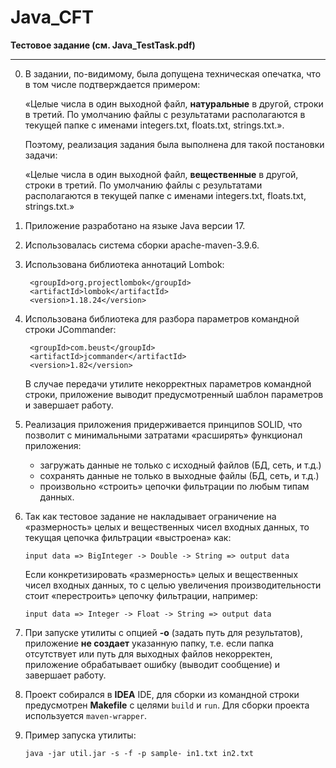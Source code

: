 # Java_CFT

**Тестовое задание (см. Java_TestTask.pdf)**

---
0. В задании, по-видимому, была допущена техническая опечатка, что в том числе подтверждается примером:
   
    «Целые числа в один выходной файл, **натуральные** в другой, строки в третий. По умолчанию файлы с результатами располагаются в текущей папке с именами integers.txt, floats.txt, strings.txt.».

    Поэтому, реализация задания была выполнена для такой постановки задачи:
    
    «Целые числа в один выходной файл, **вещественные** в другой, строки в третий. По умолчанию файлы с результатами располагаются в текущей папке с именами integers.txt, floats.txt, strings.txt.»


1. Приложение разработано на языке Java версии 17.


2. Использовалась система сборки apache-maven-3.9.6.


3. Использована библиотека аннотаций Lombok:
   ```
    <groupId>org.projectlombok</groupId>
    <artifactId>lombok</artifactId>
    <version>1.18.24</version>
   ```
4. Использована библиотека для разбора параметров командной строки JCommander:
   ```
    <groupId>com.beust</groupId>
    <artifactId>jcommander</artifactId>
    <version>1.82</version>
   ```
    В случае передачи утилите некорректных параметров командной строки, приложение выводит предусмотренный шаблон параметров и завершает работу.


5. Реализация приложения придерживается принципов SOLID, что позволит с минимальными затратами «расширять» функционал приложения:
    - загружать данные не только с исходный файлов (БД, сеть, и т.д.)
    - сохранять данные не только в выходные файлы (БД, сеть, и т.д.)
    - произвольно «строить» цепочки фильтрации по любым типам данных.


6. Так как тестовое задание не накладывает ограничение на «размерность» целых и вещественных чисел входных данных, то текущая цепочка фильтрации «выстроена» как:
    ```
    input data => BigInteger -> Double -> String => output data
    ```
    Если конкретизировать «размерность» целых и вещественных чисел входных данных, то с целью увеличения производительности стоит «перестроить» цепочку фильтрации, например:
    ```
    input data => Integer -> Float -> String => output data
    ```
7. При запуске утилиты с опцией **-o** (задать путь для результатов), приложение **не создает** указанную папку, т.е. если папка отсутствует или путь для выходных файлов некорректен, приложение обрабатывает ошибку (выводит сообщение) и завершает работу.


8. Проект собирался в **IDEA** IDE, для сборки из командной строки предусмотрен **Makefile** с целями
   `build` и `run`. Для сборки проекта используется `maven-wrapper`.


9. Пример запуска утилиты:
   ```
   java -jar util.jar -s -f -p sample- in1.txt in2.txt
   ```
